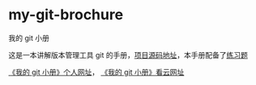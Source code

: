 # my-git-brochure

我的 git 小册

这是一本讲解版本管理工具 git 的手册，[项目源码地址](https://github.com/yangmin4052/my-git-brochure)，本手册配备了[练习题](https://github.com/yangmin4052/my-git-practice)

[《我的 git 小册》个人网址](http://my-git-brochure.yangmin4052.wang)，
[《我的 git 小册》看云网址](https://www.kancloud.cn/yangmin4052/my-git-brochure)